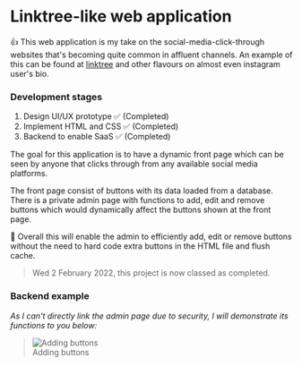 # Linktree-like web application

👍 This web application is my take on the social-media-click-through 
websites that's becoming quite common in affluent channels. An
example of this can be found at [linktree](https://linktr.ee/) and other
flavours on almost even instagram user's bio.

### Development stages
1. Design UI/UX prototype ✅ (Completed)
2. Implement HTML and CSS ✅ (Completed)
3. Backend to enable SaaS ✅ (Completed)

The goal for this application is to have a dynamic front page 
which can be seen by anyone that clicks through from any available
social media platforms. 

The front page consist of buttons with its data loaded 
from a database. There is a private admin page with
functions to add, edit and remove buttons which would dynamically
affect the buttons shown at the front page.

👑 Overall this will enable the admin to
efficiently add, edit or remove buttons without the need to
hard code extra buttons in the HTML file and flush cache.

> Wed 2 February 2022, this project is now classed as completed.

### Backend example
*As I can't directly link the admin page due to security, I will demonstrate its functions to you below:*

>![Adding buttons](https://i.imgur.com/jhzRm6R.gif) <br>Adding buttons

